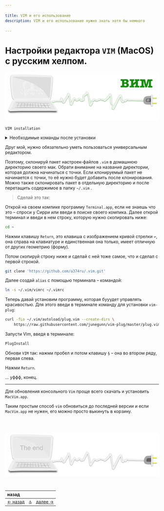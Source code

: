 ```yaml
---

title: VIM и его использование
description: VIM и его использование нужно знать хотя бы немного

---
```


<div class="navi"><nav id="navi"><!-- js --></nav></div>

# Настройки редактора `VIM` (MacOS) с русским хелпом.

<span id="az-object-img" class="img" onclick="imgResize()">![comp and vim ](assets/svg/comp-vim.svg)</span>

    VIM installation

<details>
<summary>Необходимые команды после установки</summary>

<p>Проводник:  <code>Space + \</code></p>
<p>Справка проводника: <code>?</code></p>
<p>Список буферов: <code>ls</code></p>
<p>Переход между буферами: <code>C + ^</code></p>
<p>Складка блоков кода: <code>za, zi, zM, zc</code></p>
<p>Новая вкладка: <code>Cmd + T</code></p>
<p>Переход между буферами в обшей вкладк:  <code>C + WW</code></p>
<p>Закрытие буфера: <code>C + WQ</code></p>

</details>

Друг мой, нужно обязательно уметь пользоваться универсальным редактором.

Поэтому, склонируй пакет настроек-файлов `.vim` в домашнюю директорию своего мак. Обрати внимание на название директории, которая должна начинаться с точки. 
Если клонируемый пакет не начинается с точки, то её нужно будет добавить после клонирования.
Можно также склонировать пакет в отдельную директорию и после перетащить содержимое в папку `~/.vim` .

>Сделай это так: 

Открой на своем компике программу `Terminal.app`, если не знаешь что это – спроси у Сирри или введи в поиске своего компика. Далее открой терминал и введи в нем строку, которую нужно скопировать ниже:

```sh
cd ~
```

Нажми клавишу `Return`, это клавиша с изображением кривой стрелки ` ↩︎ `, она справа на клавиатуре и единственная она
только, имеет отличную от
других геометрию (форму).

Потом скопируй строку ниже и сделай с ней тоже самое, что и сделал с первой
строкой.
        
```sh
git clone 'https://github.com/a374ru/.vim.git'
```

Далее создай `alias` с помощью терминала – командой: 

```sh
ln -s ~/.vim/vimrc ~/.vimrc
```

Теперь давай установим программу, которая бууудет управлять красивостью. Для этого введи в терминале команду для установки `vim-plug`:

````sh
curl -fLo ~/.vim/autoload/plug.vim --create-dirs \
    https://raw.githubusercontent.com/junegunn/vim-plug/master/plug.vim
````

Запусти Vim, введя в терминале:

```sh
PlugInstall
```

Обнови `VIM` так: нажми пробел и потом клавишу `§` – она во втором ряду,
первая слева.

Нажми `Return`.

… уффф, конец.

---

Для обновления консольного `Vim` проще всего скачать и установить `MacVim.app`.

Таким простым способ `vim` обновиться до последней версии и если `MacVim.app` не нужен, его можно просто выкинуть в корзину.

<br>


<br>

<span id="comp-end-img" class="img" onclick="imgResize()">![img](assets/svg/comp-end.svg)</span>

<script src="assets/js/navi.js"></script>
<!--ystm_start-->
<br>

 |назад||| 
 |:---|:---:|---:| 
 [← назад](vedi-documents.md)|[ 🔝 ](#)|[далее →](vedi-vsce.md) 

 <br>
<!--ystm_end-->
